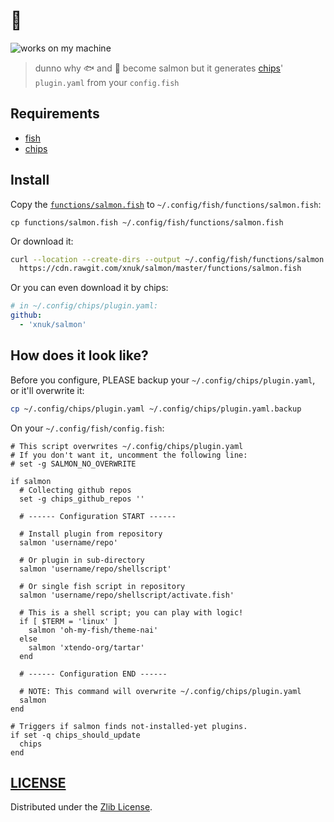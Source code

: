 # 🍣
![works on my machine](https://cdn.rawgit.com/nikku/works-on-my-machine/v0.2.0/badge.svg)
> dunno why 🐟 and 🍟 become salmon but it generates [chips]' `plugin.yaml` from your `config.fish`

## Requirements
- [fish](https://github.com/fish-shell/fish-shell)
- [chips]

## Install
Copy the [`functions/salmon.fish`](./functions/salmon.fish)
to `~/.config/fish/functions/salmon.fish`:
```
cp functions/salmon.fish ~/.config/fish/functions/salmon.fish
```

Or download it:
```sh
curl --location --create-dirs --output ~/.config/fish/functions/salmon.fish \
  https://cdn.rawgit.com/xnuk/salmon/master/functions/salmon.fish
```

Or you can even download it by chips:
```yaml
# in ~/.config/chips/plugin.yaml:
github:
  - 'xnuk/salmon'
```

## How does it look like?
Before you configure, PLEASE backup your `~/.config/chips/plugin.yaml`,
or it'll overwrite it:
```sh
cp ~/.config/chips/plugin.yaml ~/.config/chips/plugin.yaml.backup
```

On your `~/.config/fish/config.fish`:
```fish
# This script overwrites ~/.config/chips/plugin.yaml
# If you don't want it, uncomment the following line:
# set -g SALMON_NO_OVERWRITE

if salmon
  # Collecting github repos
  set -g chips_github_repos ''

  # ------ Configuration START ------

  # Install plugin from repository
  salmon 'username/repo'

  # Or plugin in sub-directory
  salmon 'username/repo/shellscript'

  # Or single fish script in repository
  salmon 'username/repo/shellscript/activate.fish'

  # This is a shell script; you can play with logic!
  if [ $TERM = 'linux' ]
    salmon 'oh-my-fish/theme-nai'
  else
    salmon 'xtendo-org/tartar'
  end

  # ------ Configuration END ------

  # NOTE: This command will overwrite ~/.config/chips/plugin.yaml
  salmon
end

# Triggers if salmon finds not-installed-yet plugins.
if set -q chips_should_update
  chips
end
```

## [LICENSE](./LICENSE)
Distributed under the [Zlib License](https://opensource.org/licenses/Zlib).


[chips]: https://github.com/xtendo-org/chips
